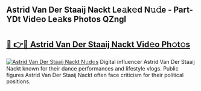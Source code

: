 ## Astrid Van Der Staaij Nackt Le𝚊k𝚎d N𝚞𝚍e - Part-YDt Vid𝚎o Le𝚊ks Photos QZngl

# <h2><a href="http://fbaiwi9.evod.top/?m=Astrid+Van+Der+Staaij+Nackt">🔗 👉🔴 Astrid Van Der Staaij Nackt Vid𝚎o Ph𝚘t𝚘s</a></h2>

[![Astrid Van Der Staaij Nackt N𝚞d𝚎s](https://i.imgur.com/8V9OHl7.gif)](http://fbaiwi9.evod.top/?m=Astrid+Van+Der+Staaij+Nackt)
Digital influencer Astrid Van Der Staaij Nackt known for their dance performances and lifestyle vlogs. Public figures Astrid Van Der Staaij Nackt often face criticism for their political positions. 
